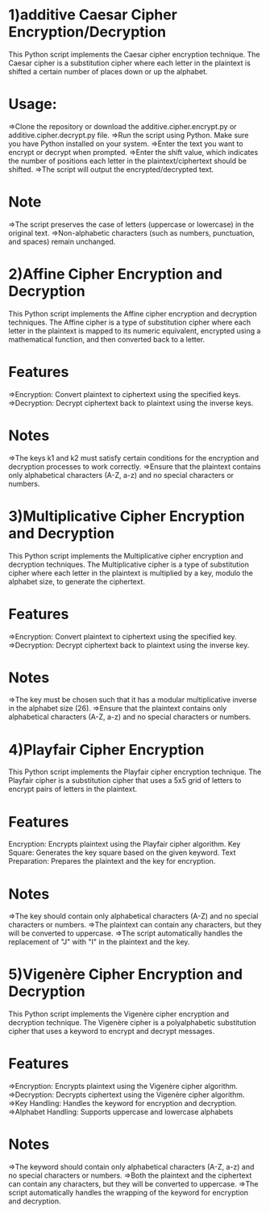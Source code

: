 # 1)additive Caesar Cipher Encryption/Decryption

This Python script implements the Caesar cipher encryption technique. The Caesar cipher is a substitution cipher where each letter in the plaintext is shifted a certain number of places down or up the alphabet.

# Usage:
=>Clone the repository or download the additive.cipher.encrypt.py or additive.cipher.decrypt.py file.
=>Run the script using Python. Make sure you have Python installed on your system.
=>Enter the text you want to encrypt or decrypt when prompted.
=>Enter the shift value, which indicates the number of positions each letter in the plaintext/ciphertext should be shifted.
=>The script will output the encrypted/decrypted text.

# Note
=>The script preserves the case of letters (uppercase or lowercase) in the original text.
=>Non-alphabetic characters (such as numbers, punctuation, and spaces) remain unchanged.


# 2)Affine Cipher Encryption and Decryption

This Python script implements the Affine cipher encryption and decryption techniques. The Affine cipher is a type of substitution cipher where each letter in the plaintext is mapped to its numeric equivalent, encrypted using a mathematical function, and then converted back to a letter.

# Features
=>Encryption: Convert plaintext to ciphertext using the specified keys.
=>Decryption: Decrypt ciphertext back to plaintext using the inverse keys.

# Notes
=>The keys k1 and k2 must satisfy certain conditions for the encryption and decryption processes to work correctly.
=>Ensure that the plaintext contains only alphabetical characters (A-Z, a-z) and no special characters or numbers.


# 3)Multiplicative Cipher Encryption and Decryption

This Python script implements the Multiplicative cipher encryption and decryption techniques. The Multiplicative cipher is a type of substitution cipher where each letter in the plaintext is multiplied by a key, modulo the alphabet size, to generate the ciphertext.

# Features
=>Encryption: Convert plaintext to ciphertext using the specified key.
=>Decryption: Decrypt ciphertext back to plaintext using the inverse key.

# Notes
=>The key must be chosen such that it has a modular multiplicative inverse in the alphabet size (26).
=>Ensure that the plaintext contains only alphabetical characters (A-Z, a-z) and no special characters or numbers.

# 4)Playfair Cipher Encryption

This Python script implements the Playfair cipher encryption technique. The Playfair cipher is a substitution cipher that uses a 5x5 grid of letters to encrypt pairs of letters in the plaintext.

# Features
Encryption: Encrypts plaintext using the Playfair cipher algorithm.
Key Square: Generates the key square based on the given keyword.
Text Preparation: Prepares the plaintext and the key for encryption.

# Notes
=>The key should contain only alphabetical characters (A-Z) and no special characters or numbers.
=>The plaintext can contain any characters, but they will be converted to uppercase.
=>The script automatically handles the replacement of "J" with "I" in the plaintext and the key.

# 5)Vigenère Cipher Encryption and Decryption

This Python script implements the Vigenère cipher encryption and decryption technique. The Vigenère cipher is a polyalphabetic substitution cipher that uses a keyword to encrypt and decrypt messages.

# Features
=>Encryption: Encrypts plaintext using the Vigenère cipher algorithm.
=>Decryption: Decrypts ciphertext using the Vigenère cipher algorithm.
=>Key Handling: Handles the keyword for encryption and decryption.
=>Alphabet Handling: Supports uppercase and lowercase alphabets

# Notes
=>The keyword should contain only alphabetical characters (A-Z, a-z) and no special characters or numbers.
=>Both the plaintext and the ciphertext can contain any characters, but they will be converted to uppercase.
=>The script automatically handles the wrapping of the keyword for encryption and decryption.
